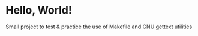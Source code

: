 # Hello, World!
Small project to test &amp; practice the use of Makefile  and GNU gettext utilities
